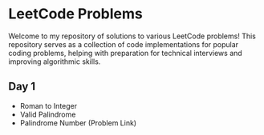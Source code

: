 # LeetCode Problems

Welcome to my repository of solutions to various LeetCode problems! This repository serves as a collection of code implementations for popular coding problems, helping with preparation for technical interviews and improving algorithmic skills.

## Day 1 

* Roman to Integer
* Valid Palindrome
* Palindrome Number (Problem Link)